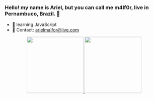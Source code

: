 ### Hello! my name is Ariel, but you can call me m4lf0r, live in Pernambuco, Brazil. 👋

- 🌱 learning JavaScript
- 💬 Contact: arielmalfor@live.com


<div align="center">
  <a href="https://github.com/m4lf0r">
  <img height="180em" src="https://github-readme-stats.vercel.app/api?username=m4lf0r&show_icons=true&theme=dracula&include_all_commits=true&count_private=true"/>
  <img height="180em" src="https://github-readme-stats.vercel.app/api/top-langs/?username=m4lf0r&layout=compact&langs_count=7&theme=dracula"/>
</div>
